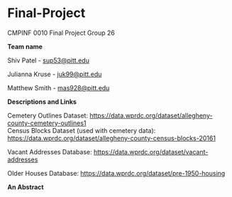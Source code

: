 # Final-Project
CMPINF 0010 Final Project Group 26

**Team name**

Shiv Patel - sup53@pitt.edu

Julianna Kruse - juk99@pitt.edu

Matthew Smith - mas928@pitt.edu

**Descriptions and Links**


Cemetery Outlines Dataset:  https://data.wprdc.org/dataset/allegheny-county-cemetery-outlines1  
Census Blocks Dataset (used with cemetery data):   https://data.wprdc.org/dataset/allegheny-county-census-blocks-20161

Vacant Addresses Database: https://data.wprdc.org/dataset/vacant-addresses

Older Houses Database: https://data.wprdc.org/dataset/pre-1950-housing

**An Abstract**
